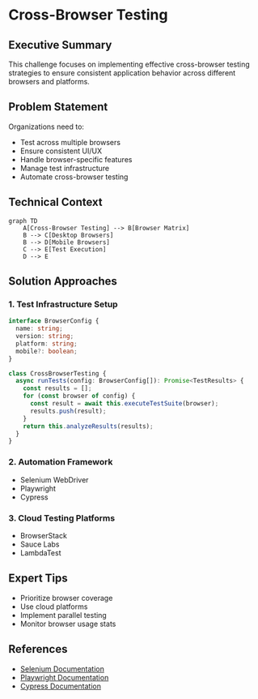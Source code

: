 # Cross-Browser Testing

<ChallengeDifficulty :rating="3" />
<TimeEstimate time="2-3 days" />

## Executive Summary
This challenge focuses on implementing effective cross-browser testing strategies to ensure consistent application behavior across different browsers and platforms.

## Problem Statement
Organizations need to:
- Test across multiple browsers
- Ensure consistent UI/UX
- Handle browser-specific features
- Manage test infrastructure
- Automate cross-browser testing

## Technical Context
```mermaid
graph TD
    A[Cross-Browser Testing] --> B[Browser Matrix]
    B --> C[Desktop Browsers]
    B --> D[Mobile Browsers]
    C --> E[Test Execution]
    D --> E
```

## Solution Approaches

### 1. Test Infrastructure Setup
```typescript
interface BrowserConfig {
  name: string;
  version: string;
  platform: string;
  mobile?: boolean;
}

class CrossBrowserTesting {
  async runTests(config: BrowserConfig[]): Promise<TestResults> {
    const results = [];
    for (const browser of config) {
      const result = await this.executeTestSuite(browser);
      results.push(result);
    }
    return this.analyzeResults(results);
  }
}
```

### 2. Automation Framework
- Selenium WebDriver
- Playwright
- Cypress

### 3. Cloud Testing Platforms
- BrowserStack
- Sauce Labs
- LambdaTest

## Expert Tips
- Prioritize browser coverage
- Use cloud platforms
- Implement parallel testing
- Monitor browser usage stats

## References
- [Selenium Documentation](https://www.selenium.dev/documentation/)
- [Playwright Documentation](https://playwright.dev/)
- [Cypress Documentation](https://docs.cypress.io/)